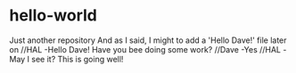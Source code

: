 # hello-world
Just another repository
And as I said, I might to add a 'Hello Dave!' file later on
//HAL -Hello Dave! Have you bee doing some work? 
//Dave -Yes 
//HAL -May I see it?
This is going well!
